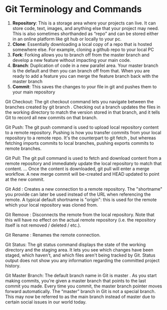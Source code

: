 # Git Terminology and Commands
1. **Repository**: This is a storage area where your projects can live. It can store code, text, images, and anything else that your project may need. This is also sometimes shorthanded as “repo” and can be stored either in an online platform like git hub or locally to your pc.
2. **Clone**: Essentially downloading a local copy of a repo that is hosted somewhere else. For example, cloning a github repo to your local PC
3. **Fork**: Forking allows you to branch off from the master branch and develop a new feature without impacting your main code.
4. **Branch**: Duplication of code in a new parallel area. Your master branch is the default and then you can branch off from that. When you are ready to add a feature you can merge the feature branch back with the master branch
5. **Commit**: This saves the changes to your file in git and pushes them to your main repository

Git Checkout: 
The git checkout command lets you navigate between the branches created by git branch . Checking out a branch updates the files in the working directory to match the version stored in that branch, and it tells Git to record all new commits on that branch.

Git Push: The git push command is used to upload local repository content to a remote repository. Pushing is how you transfer commits from your local repository to a remote repo. It's the counterpart to git fetch , but whereas fetching imports commits to local branches, pushing exports commits to remote branches.

Git Pull: The git pull command is used to fetch and download content from a remote repository and immediately update the local repository to match that content. ... Once the content is downloaded, git pull will enter a merge workflow. A new merge commit will be-created and HEAD updated to point at the new commit.

Git Add <shortname> <url>: Creates a new connection to a remote repository. The "shortname" you provide can later be used instead of the URL when referencing the remote. A typical default shortname is "origin": this is used for the remote which your local repository was cloned from.

Git Remove <name>: Disconnects the remote from the local repository. Note that this will have no effect on the actual remote repository (i.e. the repository itself is not removed / deleted / etc.).

Git Rename <old-name> <new-name>: Renames the remote connection.

Git Status: The git status command displays the state of the working directory and the staging area. It lets you see which changes have been staged, which haven't, and which files aren't being tracked by Git. Status output does not show you any information regarding the committed project history.
 
Git Master Branch: The default branch name in Git is master . As you start making commits, you're given a master branch that points to the last commit you made. Every time you commit, the master branch pointer moves forward automatically. The “master” branch in Git is not a special branch. This may now be referred to as the main branch instead of master due to certain social issues in our world today.